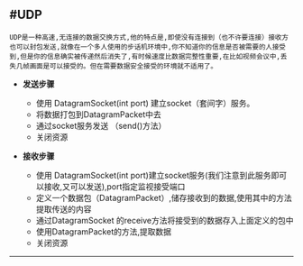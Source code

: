 #UDP
--------------
`UDP是一种高速,无连接的数据交换方式,他的特点是,即使没有连接到（也不许要连接）接收方也可以封包发送,就像在一个多人使用的步话机环境中,你不知道你的信息是否被需要的人接受到,但是你的信息确实被传递然后消失了,有时候速度比数据完整性重要,在比如视频会议中,丢失几帧画面是可以接受的。但在需要数据安全接受的环境就不适用了。`

* **发送步骤**

	* 使用 DatagramSocket(int port) 建立socket（套间字）服务。
	* 将数据打包到DatagramPacket中去
	* 通过socket服务发送 （send()方法）
	* 关闭资源

* **接收步骤**

	* 使用 DatagramSocket(int port)建立socket服务(我们注意到此服务即可以接收,又可以发送),port指定监视接受端口
	* 定义一个数据包（DatagramPacket）,储存接收到的数据,使用其中的方法提取传送的内容
	* 通过DatagramSocket 的receive方法将接受到的数据存入上面定义的包中
	* 使用DatagramPacket的方法,提取数据
	* 关闭资源

---------------------

